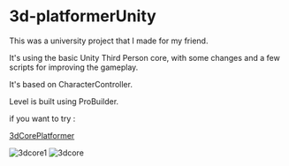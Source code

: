 # 3d-platformerUnity

This was a university project that I made for my friend.

It's using the basic Unity Third Person core, with some changes and a few scripts for improving the gameplay.


It's based on CharacterController.

Level is built using ProBuilder.

if you want to try :

[3dCorePlatformer](https://play.unity.com/mg/other/build-nfl)

![3dcore1](https://user-images.githubusercontent.com/94176489/178696169-ee09dede-7f44-4419-bf6a-ee4816d00e91.gif) ![3dcore](https://user-images.githubusercontent.com/94176489/178695685-fb810b88-6fb6-4776-9695-8022b02b60da.gif)
